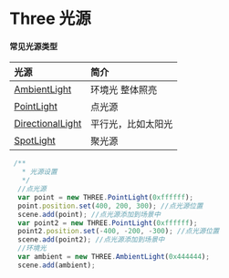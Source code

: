 # Three 光源

#### 常见光源类型

| 光源                                                         | 简介               |
| :----------------------------------------------------------- | :----------------- |
| [AmbientLight](http://www.yanhuangxueyuan.com/threejs/docs/index.html#api/zh/lights/AmbientLight) | 环境光 整体照亮    |
| [PointLight](http://www.yanhuangxueyuan.com/threejs/docs/index.html#api/zh/lights/PointLight) | 点光源             |
| [DirectionalLight](http://www.yanhuangxueyuan.com/threejs/docs/index.html#api/zh/lights/DirectionalLight) | 平行光，比如太阳光 |
| [SpotLight](http://www.yanhuangxueyuan.com/threejs/docs/index.html#api/zh/lights/SpotLight) | 聚光源             |

```js
 /**
   * 光源设置
   */
  //点光源
  var point = new THREE.PointLight(0xffffff);
  point.position.set(400, 200, 300); //点光源位置
  scene.add(point); //点光源添加到场景中
  var point2 = new THREE.PointLight(0xffffff);
  point2.position.set(-400, -200, -300); //点光源位置
  scene.add(point2); //点光源添加到场景中
  //环境光
  var ambient = new THREE.AmbientLight(0x444444);
  scene.add(ambient);
```


